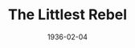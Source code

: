 ---
title: The Littlest Rebel
date: 1936-02-04
closing_date:
layout: productions
featured_image:
image_caption:
image_credit:
playbill:
category:
Theatre: Theatre Jacksonville
cast:
- Lt. Col. Morrison: Allen Moreland
- Virgie: Barbara Mason
- Collins: Blaine Snyder
- Soldier:
  - Clyde Harris
  - George Weeks
  - Robert Bennett
  - Rodbard Horne
  - Sam Christian
- Corp. Dudley: Gordon Crowley
- Jeems Henry: Harold Mills
- Sgt. Dudley: Harry Lewis
- Sally Ann: Helen Steele
- Courier: John Salzer
- Uncle Billy: Maurice Perkins
- Harry O'Connell: Nathan Mallison
- Lt. Harris: Neal Tyler, Jr.
- The General: Robert Demorest, Jr.
- Capt. Herbert Cary: Stokes Perry
- Mrs. Cary: Susan McNeill
- Forbes: Tyler Carpenter
crew:
- Director: Censa Galetti
- Prop Assistant: Louise Bowden
- Props: Marion Hendry
- Staging:
  - Mary Courtney
  - Mrs. R.H.H. Blackwell
---